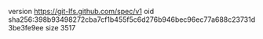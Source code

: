 version https://git-lfs.github.com/spec/v1
oid sha256:398b93498272cba7cf1b455f5c6d276b946bec96ec77a688c23731d3be3fe9ee
size 3517
